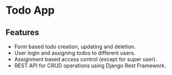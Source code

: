 # Todo App

## Features
* Form based todo creation, updating and deletion.
* User login and assigning todos to different users.
* Assignment based access control (except for super user).
* REST API for CRUD operations using Django Rest Framework.
